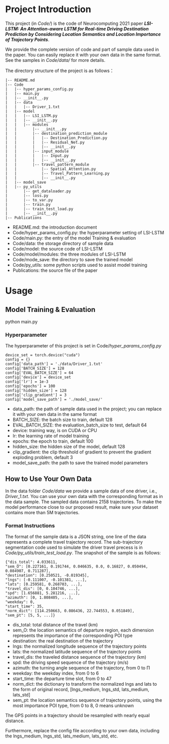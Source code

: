 # Project Introduction

This project (in *Code/*) is the code of Neurocomputing 2021 paper ***LSI-LSTM: An Attention-aware LSTM for Real-time Driving Destination Prediction by Considering Location Semantics and Location Importance of Trajectory Points***. 

We provide the complete version of code and part of sample data used in the paper. You can easily replace it with your own data in the same format. See the samples in *Code/data/* for more details.

The directory structure of the project is as follows：

    |-- README.md
    |-- Code
    |   |-- hyper_params_config.py
    |   |-- main.py
    |   |-- __init__.py
    |   |-- data
    |   |   |-- Driver_1.txt
    |   |-- model
    |   |   |-- LSI_LSTM.py
    |   |   |-- __init__.py
    |   |   |-- modules
    |   |       |-- __init__.py
    |   |       |-- destination_prediction_module
    |   |       |   |-- Destination_Prediction.py
    |   |       |   |-- Residual_Net.py
    |   |       |   |-- __init__.py
    |   |       |-- input_module
    |   |       |   |-- Input.py
    |   |       |   |-- __init__.py
    |   |       |-- travel_pattern_module
    |   |           |-- Spatial_Attention.py
    |   |           |-- Travel_Pattern_Learning.py
    |   |           |-- __init__.py
    |   |-- model_save
    |   |-- py_utils
    |       |-- get_dataloader.py
    |       |-- loss.py
    |       |-- to_var.py
    |       |-- train.py
    |       |-- train_test_load.py
    |       |-- __init__.py
    |-- Publications

- README.md: the introduction document
- Code/hyper_params_config.py: the hyperparameter setting of LSI-LSTM
- Code/main.py: the entry of the model Training & evaluation
- Code/data: the storage directory of sample data
- Code/model: the source code of LSI-LSTM
- Code/model/modules: the three modules of LSI-LSTM
- Code/mode_save: the directory to save the trained model
- Code/py_utils: some python scripts used to assist model training
- Publications: the source file of the paper

# Usage

## Model Training & Evaluation

python main.py

### Hyperparameter

The hyperparameter of this project is set in Code/*hyper_params_config.py*

```
device_set = torch.device("cuda")
config = {}
config['data_path'] = './data/Driver_1.txt'
config['BATCH_SIZE'] = 128
config['EVAL_BATCH_SIZE'] = 64
config['device'] = device_set
config['lr'] = 1e-3
config['epochs'] = 100
config['hidden_size'] = 128
config['clip_gradient'] = 3
config['model_save_path'] = './model_save/'
```

- data_path: the path of sample data used in the project; you can replace it with your own data in the same format
- BATCH_SIZE: the batch size to train, default 128
- EVAL_BATCH_SIZE: the evaluation_batch_size to test, default 64
- device: training way, is on CUDA or CPU
- lr: the learning rate of model training
- epochs: the epoch to train, default 100
- hidden_size: the hidden size of the model, default 128
- clip_gradient: the clip threshold of gradient to prevent the gradient exploding problem, default 3
- model_save_path: the path to save the trained model parameters

## How to Use Your Own Data

In the data folder *Code/data* we provide a sample data of one driver, i.e., *Driver_1.txt*. You can use your own data with the corresponding format as in the data sample. The sampled data contains 2158 trajectories. To make the model performance close to our proposed result, make sure your dataset contains more than 5M trajectories.

### Format Instructions

The format of the sample data is a JSON string, one line of the data represents a complete travel trajectory record. The sub-trajectory segmentation code used to simulate the driver travel precess is in *Code/py_utils/train_test_load.py*. The snapshot of the sample is as follows:

```
{"dis_total": 4.033611, 
"sem_O": [0.227161, 0.191744, 0.046635, 0.0, 0.16827, 0.050494, 0.084907, 0.711287],
"destination": [0.250521, -0.019345],
"lngs": [-0.111007, -0.101381, ...],
"lats": [0.259581, 0.268703, ...],
"travel_dis": [0, 0.104746, ...], 
"spd": [1.656881, 5.281216, ...], 
"azimuth": [0, 1.808405, ...], 
"weekday": 0, 
"start_time": 35, 
"norm_dict": [114.250663, 0.086436, 22.744553, 0.051849],
"sem_pt": [5, 5, ...]}
```

- dis_total: total distance of the travel (km)
- sem_O: the location semantics of departure region, each dimension represents the importance of the corresponding POI type
- destination: the real destination of the trajectory
- lngs: the normalized longitude sequence of the trajectory points
- lats: the normalized latitude sequence of the trajectory points
- travel_dis: the traveled distance sequence of the trajectory (km)
- spd: the driving speed sequence of the trajectory (m/s)
- azimuth: the turning angle sequence of the trajectory, from 0 to Π
- weekday: the weekday index, from 0 to 6
- start_time: the departure time slot, from 0 to 47
- norm_dict: the dictionary to transform the normalized lngs and lats to the form of original record, \[lngs_medium, lngs_std, lats_medium, lats_std\]
- sem_pt: the location semantics sequence of trajectory points, using the most importance POI type, from 0 to 8, 0 means unknown

The GPS points in a trajectory should be resampled with nearly equal distance.

Furthermore, replace the config file according to your own data, including the lngs_medium, lngs_std, lats_medium, lats_std, etc.
